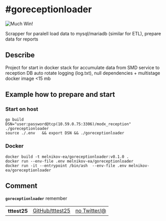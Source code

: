 # #goreceptionloader
![Much Win!](https://golang.org/lib/godoc/images/home-gopher.png)

Scrapper for paralell load data to mysql/mariadb  (similar for ETL), prepare data for reports 

## Describe
 Project for start in docker stack for accumulate data from SMD service to reception DB 
auto rotate logging (log.txt), null dependencies + multistage docker image <15 mb



## Example how to prepare and start 

### Start on host
```command
go build
DSN="user:password@tcp(10.59.0.75:3306)/modx_reception" ./goreceptionloader
source ./.env   && export DSN && ./goreceptionloader
```

### Docker

```command
docker build -t melnikov-ea/goreceptionloader:v0.1.0 .
docker run --env-file .env melnikov-ea/goreceptionloader
docker run -it --entrypoint /bin/ash  --env-file .env melnikov-ea/goreceptionloader 
```


## Comment


<b><code>goreceptionloader</code></b> remember

<table>
    <tbody>
        <tr>
            <th align="left">tttest25</th>
            <td><a href="https://github.com/tttest25">GitHub/tttest25</a></td>
            <td><a href="">no Twitter/@</a></td>
        </tr>
    </tbody>
</table>